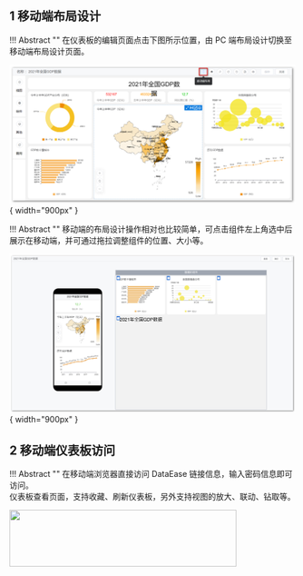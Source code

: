 
## 1 移动端布局设计

!!! Abstract ""
    在仪表板的编辑页面点击下图所示位置，由 PC 端布局设计切换至移动端布局设计页面。

![移动端布局设计](../img/app/移动端入口.png){ width="900px" }

!!! Abstract ""
    移动端的布局设计操作相对也比较简单，可点击组件左上角选中后展示在移动端，并可通过拖拉调整组件的位置、大小等。

![移动端布局设计](../img/app/移动端布局.png){ width="900px" }

## 2 移动端仪表板访问

!!! Abstract ""
    在移动端浏览器直接访问 DataEase 链接信息，输入密码信息即可访问。  
    仪表板查看页面，支持收藏、刷新仪表板，另外支持视图的放大、联动、钻取等。

<img src='../../img/app/移动端-仪表板查看.png' height="100px" width="400px"/>
